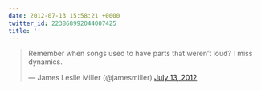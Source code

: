 ```yaml
---
date: 2012-07-13 15:58:21 +0000
twitter_id: 223868992044007425
title: ''
---
```


<blockquote class="twitter-tweet"><p lang="en" dir="ltr">Remember when songs used to have parts that weren’t loud? I miss dynamics.</p>&mdash; James Leslie Miller (@jamesmiller) <a href="https://twitter.com/jamesmiller/status/223838186210721792?ref_src=twsrc%5Etfw">July 13, 2012</a></blockquote>
<script async src="https://platform.twitter.com/widgets.js" charset="utf-8"></script>
